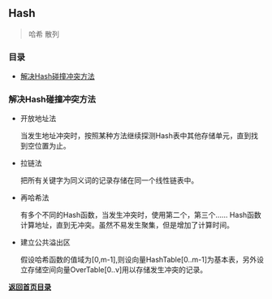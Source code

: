 ## Hash 

> 哈希 散列

### 目录
- [解决Hash碰撞冲突方法](#解决Hash碰撞冲突方法)

### 解决Hash碰撞冲突方法

- 开放地址法

    当发生地址冲突时，按照某种方法继续探测Hash表中其他存储单元，直到找到空位置为止。
	
- 拉链法

    把所有关键字为同义词的记录存储在同一个线性链表中。

- 再哈希法

    有多个不同的Hash函数，当发生冲突时，使用第二个，第三个…… Hash函数计算地址，直到无冲突。虽然不易发生聚集，但是增加了计算时间。

- 建立公共溢出区

    假设哈希函数的值域为[0,m-1],则设向量HashTable[0..m-1]为基本表，另外设立存储空间向量OverTable[0..v]用以存储发生冲突的记录。

[**返回首页目录**](../README.md)